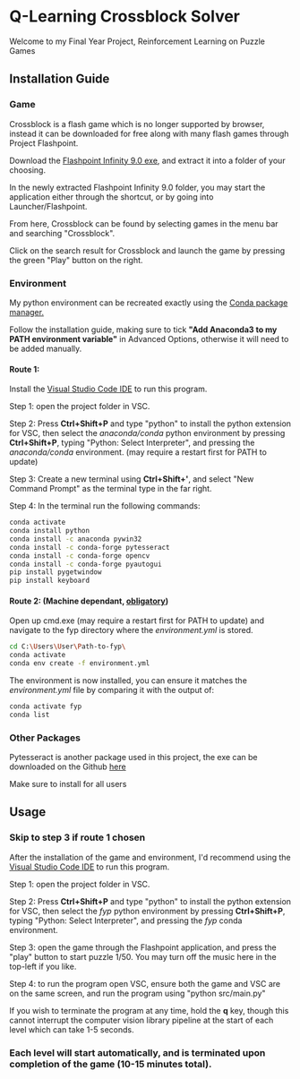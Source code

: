 # Q-Learning Crossblock Solver

Welcome to my Final Year Project, Reinforcement Learning on Puzzle Games

## Installation Guide

### Game

Crossblock is a flash game which is no longer supported by browser, instead it can be downloaded for free along with many flash games through Project Flashpoint.

Download the [Flashpoint Infinity 9.0 exe](https://bluemaxima.org/flashpoint/downloads/), and extract it into a folder of your choosing.

In the newly extracted Flashpoint Infinity 9.0 folder, you may start the application either through the shortcut, or by going into Launcher/Flashpoint. 

From here, Crossblock can be found by selecting games in the menu bar and searching "Crossblock".

Click on the search result for Crossblock and launch the game by pressing the green "Play" button on the right. 

### Environment

My python environment can be recreated exactly using the [Conda package manager.](https://www.anaconda.com/products/individual#Downloads)

Follow the installation guide, making sure to tick **"Add Anaconda3 to my PATH environment variable"** in Advanced Options, otherwise it will need to be added manually.

#### **Route 1:** 
Install the [Visual Studio Code IDE](https://code.visualstudio.com/) to run this program.

Step 1: open the project folder in VSC.

Step 2: Press **Ctrl+Shift+P** and type "python" to install the python extension for VSC, then select the *anaconda/conda* python environment by pressing **Ctrl+Shift+P**, typing "Python: Select Interpreter", and pressing the *anaconda/conda* environment. (may require a restart first for PATH to update)

Step 3: Create a new terminal using **Ctrl+Shift+'**, and select "New Command Prompt" as the terminal type in the far right.

Step 4: In the terminal run the following commands:

```bash
conda activate
conda install python
conda install -c anaconda pywin32
conda install -c conda-forge pytesseract
conda install -c conda-forge opencv
conda install -c conda-forge pyautogui
pip install pygetwindow
pip install keyboard
```

#### **Route 2:** (Machine dependant, [obligatory](https://donthitsave.com/comic/2016/07/15/it-works-on-my-computer))
Open up cmd.exe (may require a restart first for PATH to update) and navigate to the fyp directory where the *environment.yml* is stored.

```bash
cd C:\Users\User\Path-to-fyp\
conda activate 
conda env create -f environment.yml
```

The environment is now installed, you can ensure it matches the *environment.yml* file by comparing it with the output of:

```bash
conda activate fyp 
conda list
```

### Other Packages

Pytesseract is another package used in this project, the exe can be downloaded on the Github [here](https://github.com/UB-Mannheim/tesseract/wiki)

Make sure to install for all users

## Usage

### **Skip to step 3 if route 1 chosen**
After the installation of the game and environment, I'd recommend using the [Visual Studio Code IDE](https://code.visualstudio.com/) to run this program.

Step 1: open the project folder in VSC.

Step 2: Press **Ctrl+Shift+P** and type "python" to install the python extension for VSC, then select the *fyp* python environment by pressing **Ctrl+Shift+P**, typing "Python: Select Interpreter", and pressing the *fyp* conda environment.

Step 3: open the game through the Flashpoint application, and press the "play" button to start puzzle 1/50. You may turn off the music here in the top-left if you like.

Step 4: to run the program open VSC, ensure both the game and VSC are on the same screen, and run the program using "python src/main.py"

If you wish to terminate the program at any time, hold the **q** key, though this cannot interrupt the computer vision library pipeline at the start of each level which can take 1-5 seconds. 

### Each level will start automatically, and is terminated upon completion of the game (10-15 minutes total).
